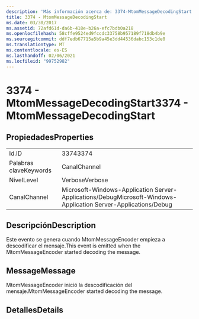 ```yaml
---
description: 'Más información acerca de: 3374-MtomMessageDecodingStart'
title: 3374 - MtomMessageDecodingStart
ms.date: 03/30/2017
ms.assetid: 72afd61d-da6b-418e-b26a-efc7bdb0a218
ms.openlocfilehash: 58cffe9524ed9fccdc33758b957189f718db4b9e
ms.sourcegitcommit: ddf7edb67715a5b9a45e3dd44536dabc153c1de0
ms.translationtype: MT
ms.contentlocale: es-ES
ms.lasthandoff: 02/06/2021
ms.locfileid: "99752982"
---
```

# <a name="3374---mtommessagedecodingstart"></a><span data-ttu-id="0b50b-103">3374 - MtomMessageDecodingStart</span><span class="sxs-lookup"><span data-stu-id="0b50b-103">3374 - MtomMessageDecodingStart</span></span>

## <a name="properties"></a><span data-ttu-id="0b50b-104">Propiedades</span><span class="sxs-lookup"><span data-stu-id="0b50b-104">Properties</span></span>  
  
|||  
|-|-|  
|<span data-ttu-id="0b50b-105">Id.</span><span class="sxs-lookup"><span data-stu-id="0b50b-105">ID</span></span>|<span data-ttu-id="0b50b-106">3374</span><span class="sxs-lookup"><span data-stu-id="0b50b-106">3374</span></span>|  
|<span data-ttu-id="0b50b-107">Palabras clave</span><span class="sxs-lookup"><span data-stu-id="0b50b-107">Keywords</span></span>|<span data-ttu-id="0b50b-108">Canal</span><span class="sxs-lookup"><span data-stu-id="0b50b-108">Channel</span></span>|  
|<span data-ttu-id="0b50b-109">Nivel</span><span class="sxs-lookup"><span data-stu-id="0b50b-109">Level</span></span>|<span data-ttu-id="0b50b-110">Verbose</span><span class="sxs-lookup"><span data-stu-id="0b50b-110">Verbose</span></span>|  
|<span data-ttu-id="0b50b-111">Canal</span><span class="sxs-lookup"><span data-stu-id="0b50b-111">Channel</span></span>|<span data-ttu-id="0b50b-112">Microsoft-Windows-Application Server-Applications/Debug</span><span class="sxs-lookup"><span data-stu-id="0b50b-112">Microsoft-Windows-Application Server-Applications/Debug</span></span>|  
  
## <a name="description"></a><span data-ttu-id="0b50b-113">Descripción</span><span class="sxs-lookup"><span data-stu-id="0b50b-113">Description</span></span>  

 <span data-ttu-id="0b50b-114">Este evento se genera cuando MtomMessageEncoder empieza a descodificar el mensaje.</span><span class="sxs-lookup"><span data-stu-id="0b50b-114">This event is emitted when the MtomMessageEncoder started decoding the message.</span></span>  
  
## <a name="message"></a><span data-ttu-id="0b50b-115">Message</span><span class="sxs-lookup"><span data-stu-id="0b50b-115">Message</span></span>  

 <span data-ttu-id="0b50b-116">MtomMessageEncoder inició la descodificación del mensaje.</span><span class="sxs-lookup"><span data-stu-id="0b50b-116">MtomMessageEncoder started decoding  the message.</span></span>  
  
## <a name="details"></a><span data-ttu-id="0b50b-117">Detalles</span><span class="sxs-lookup"><span data-stu-id="0b50b-117">Details</span></span>
